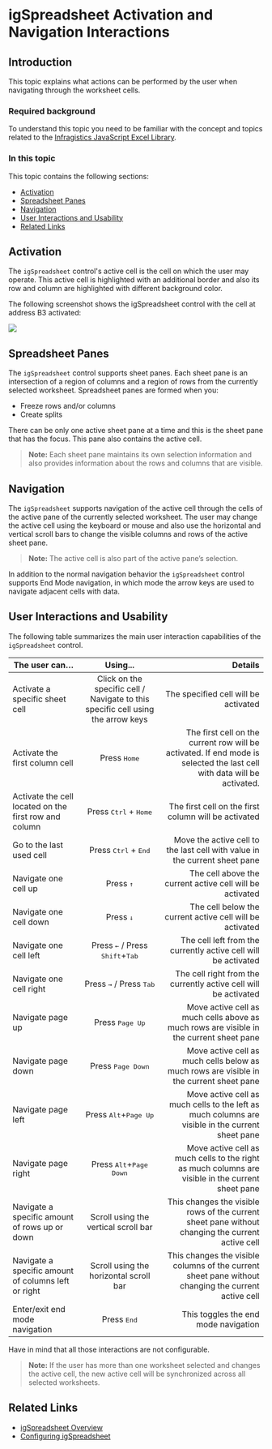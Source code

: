 ﻿<!--
|metadata|
{
    "fileName": "igspreadsheet-activation-and-navigation-interactions",
    "controlName": "igSpreadsheet",
    "tags": []
}
|metadata|
-->

# igSpreadsheet Activation and Navigation Interactions

## Introduction

This topic explains what actions can be performed by the user when navigating through the worksheet cells.

### Required background

To understand this topic you need to be familiar with the concept and topics related to the [Infragistics JavaScript Excel Library](javascript-excel-library.html).

### In this topic

This topic contains the following sections:
-   [Activation](#activation)
-   [Spreadsheet Panes](#spreadsheet_panes)
-   [Navigation](#navigation)
- 	[User Interactions and Usability](#user_interactions_and_usability)
- 	[Related Links](#related_link)

## <a id="activation"></a>Activation

The `igSpreadsheet` control's active cell is the cell on which the user may operate. This active cell is highlighted with an additional border and also its row and column are highlighted with different background color.

The following screenshot shows the igSpreadsheet control with the cell at address B3 activated:

![](images/igSpreadsheet_Activation.jpg)

## <a id="spreadsheet_panes"></a>Spreadsheet Panes

The `igSpreadsheet` control supports sheet panes. Each sheet pane is an intersection of a region of columns and a region of rows from the currently selected worksheet. Spreadsheet panes are formed when you:

- Freeze rows and/or columns
- Create splits

There can be only one active sheet pane at a time and this is the sheet pane that has the focus. This pane also contains the active cell.

>**Note:** Each sheet pane maintains its own selection information and also provides information about the rows and columns that are visible.

## <a id="navigation"></a>Navigation

The `igSpreadsheet` supports navigation of the active cell through the cells of the active pane of the currently selected worksheet. The user may change the active cell using the keyboard or mouse and also use the horizontal and vertical scroll bars to change the visible columns and rows of the active sheet pane.

>**Note:** The active cell is also part of the active pane’s selection.

In addition to the normal navigation behavior the `igSpreadsheet` control supports End Mode navigation, in which mode the arrow keys are used to navigate adjacent cells with data.

## <a id="user_interactions_and_usability"></a>User Interactions and Usability

The following table summarizes the main user interaction capabilities of the `igSpreadsheet` control.

| The user can… 										| Using...      																	| Details  								|
| ------------- 										|:-------------:																	| -----:   								|
| Activate a specific sheet cell    					| Click on the specific cell / Navigate to this specific cell using the arrow keys	| The specified cell will be activated  |
| Activate the first column cell						| Press <kbd>Home</kbd>																| The first cell on the current row will be activated. If end mode is selected the last cell with data will be activated.  |
| Activate the cell located on the first row and column | Press <kbd>Ctrl</kbd> + <kbd>Home</kbd>											| The first cell on the first column will be activated    			   |
| Go to the last used cell 								| Press <kbd>Ctrl</kbd> + <kbd>End</kbd>											| Move the active cell to the last cell with value in the current sheet pane |
| Navigate one cell up 									| Press <kbd>&uarr;</kbd>															| The cell above the current active cell will be activated				   |
| Navigate one cell down								| Press <kbd>&darr;</kbd>															| The cell below the current active cell will be activated 				   |
| Navigate one cell left 								| Press <kbd>&larr;</kbd> / Press <kbd>Shift</kbd>+<kbd>Tab</kbd>					| The cell left from the currently active cell will be activated		 |
| Navigate one cell right								| Press <kbd>&rarr;</kbd> / Press <kbd>Tab</kbd>									| The cell right from the currently active cell will be activated		  |
| Navigate page up										| Press <kbd>Page Up</kbd>															| Move active cell as much cells above as much rows are visible in the current sheet pane |
| Navigate page down									| Press <kbd>Page Down</kbd>														| Move active cell as much cells below as much rows are visible in the current sheet pane |
| Navigate page left									| Press <kbd>Alt</kbd>+<kbd>Page Up</kbd>											| Move active cell as much cells to the left as much columns are visible in the current sheet pane |
| Navigate page right									| Press <kbd>Alt</kbd>+<kbd>Page Down</kbd>											| Move active cell as much cells to the right as much columns are visible in the current sheet pane |
| Navigate a specific amount of rows up or down			| Scroll using the vertical scroll bar												| This changes the visible rows of the current sheet pane without changing the current active cell	   |
|Navigate a specific amount of columns left or right	| Scroll using the horizontal scroll bar											| This changes the visible columns of the current sheet pane without changing the current active cell |
| Enter/exit end mode navigation						| Press <kbd>End</kbd>																| This toggles the end mode navigation	|

Have in mind that all those interactions are not configurable.

>**Note:** If the user has more than one worksheet selected and changes the active cell, the new active cell will be synchronized across all selected worksheets.

## <a id="related_link"></a>Related Links

-   [igSpreadsheet Overview](igSpreadsheet-Overview.html)
-   [Configuring igSpreadsheet](igspreadsheet-configuring.html)
 

 


